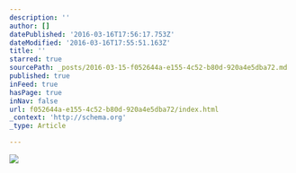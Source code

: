 ```yaml
---
description: ''
author: []
datePublished: '2016-03-16T17:56:17.753Z'
dateModified: '2016-03-16T17:55:51.163Z'
title: ''
starred: true
sourcePath: _posts/2016-03-15-f052644a-e155-4c52-b80d-920a4e5dba72.md
published: true
inFeed: true
hasPage: true
inNav: false
url: f052644a-e155-4c52-b80d-920a4e5dba72/index.html
_context: 'http://schema.org'
_type: Article

---
```

![](https://the-grid-user-content.s3-us-west-2.amazonaws.com/252456d7-c8d7-4341-a637-9c074c6d8fb4.png)